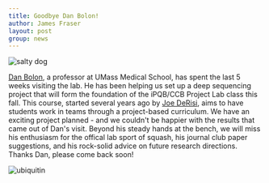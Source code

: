 ```yaml
---
title: Goodbye Dan Bolon!
author: James Fraser
layout: post
group: news
---
```

 <img src="/lab/static/img/news/dan_scotch.jpg" alt="salty dog" class="img-fluid">

[Dan Bolon](http://profiles.umassmed.edu/profiles/display/133553), a professor at UMass Medical School, has spent the last 5 weeks visiting the lab. He has been helping us set up a deep sequencing project that will form the foundation of the iPQB/CCB Project Lab class this fall.  This course, started several years ago by [Joe DeRisi](http://derisilab.ucsf.edu/), aims to have students work in teams through a project-based curriculum. We have an exciting project planned - and we couldn't be happier with the results that came out of Dan's visit. Beyond his steady hands at the bench, we will miss his enthusiasm for the offical lab sport of squash, his journal club paper suggestions, and his rock-solid advice on future research directions. Thanks Dan, please come back soon!

 <img src="/lab/static/img/news/bolon_empiric.jpg" alt="ubiquitin" class="img-fluid">
